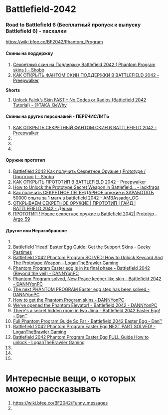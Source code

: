 # Battlefield-2042

### Road to Battlefield 6 (Бесплатный пропуск к выпуску Battlefield 6) - пасхалки

https://wiki.bfee.co/BF2042/Phantom_Program

#### Скины на поддержку
1. [Секретный скин на Поддержку Battlefield 2042 ( Phantom Program skins ) - Shobo](https://www.youtube.com/watch?v=Rwk5Nx8s6yg)
2. [КАК ОТКРЫТЬ ФАНТОМ СКИН ПОДДЕРЖКИ В BATTLEFIELD 2042 - Preepwalker](https://www.youtube.com/watch?v=rg4953QG5CA)

**Shorts**
1. [Unlock Falck’s Skin FAST – No Codes or Radios (Battlefield 2042 Tutorial) - @TAKA_BeWhy](https://www.youtube.com/shorts/RMiTF10f-Iw)

#### Скины на других персонажей - ПЕРЕЧИСЛИТЬ
1. [КАК ОТКРЫТЬ СЕКРЕТНЫЙ ФАНТОМ СКИН В BATTLEFIELD 2042 - Preepwalker](https://www.youtube.com/watch?v=RwrZiu5Audo)
2. []()
3. []()
4. []()

#### Оружие прототип
1. [Battlefield 2042 Как получить Секретное Оружие ( Prototype / Прототип ) - Shobo](https://www.youtube.com/watch?v=_3M6xE_6tw4)
2. [КАК ОТКРЫТЬ ПРОТОТИП В BATTLEFIELD 2042 - Preepwalker](https://www.youtube.com/watch?v=8BpR0I0HqEg)
3. [How to Unlock the Prototype Secret Weapon in Battlefield... - jackfrags](https://www.youtube.com/watch?v=FAl_Uh5wSwI)
4. [Как получить СЕКРЕТНОЕ ЛЕГЕНДАРНОЕ оружие и ЗАРАБОТАТЬ 50000 опыта за 1 матч в battlefield 2042 - AMBAssador_OG](https://www.youtube.com/watch?v=e3GdvAsJBEM)
5. [ОТКРЫВАЕМ СЕКРЕТНОЕ ОРУЖИЕ | ПРОТОТИП | ГАЙД | BATTLEFIELD 2042 - Децык](https://www.youtube.com/watch?v=SxlOp2aXzVs)
6. [ПРОТОТИП ! Новое секретное оружие в Battlefield 2042| Prototyp - Argo_59](https://www.youtube.com/shorts/eTRld-P7VJU)





#### Другое или Неразобранное
1. []()
2. [Battlefield 'Head' Easter Egg Guide: Get the Support Skins - Geeky Pastimes ](https://www.youtube.com/watch?v=mnumhIBBe4U)
3. [Battlefield 2042 Phantom Program SOLVED! How to Unlock Keycard And The Prototype Weapon - LoganTheBrawler Gaming](https://www.youtube.com/watch?v=cs305hGmFL4)
4. [Phantom Program Easter egg is in its final phase - Battlefield 2042 (Beyond the veil) - DANNYonPC](https://www.youtube.com/watch?v=vXxgl4HreB4)
5. [Phantom Program solved, New Peace keeper like skin - Battlefield 2042 - DANNYonPC](https://www.youtube.com/watch?v=c1u5b-UeD5Y)
6. [The next PHANTOM PROGRAM Easter egg step has been solved - DANNYonPC](https://www.youtube.com/watch?v=yc7DNvOYrvI)
7. [How to get the Phantom Program skins - DANNYonPC](https://www.youtube.com/watch?v=uBaZp9B9TNw)
8. [We've opened the Phantom Elevator! - Battlefield 2042 - DANNYonPC](https://www.youtube.com/watch?v=NcSiDTIfto8)
10. [There's a secret hidden room in Iwo Jima - Battlefield 2042 Easter Egg! - Dan™](https://www.youtube.com/watch?v=xAecIHBR3Uk)
11. [Full Phantom Program Guide So Far - Battlefield 2042 Easter Egg - Dan™](https://www.youtube.com/watch?v=KveM9CH9hi4)
12. [Battlefield 2042 Phantom Program Easter Egg NEXT PART SOLVED! - LoganTheBrawler Gaming](https://www.youtube.com/watch?v=vMhxtmXTPZA)
13. [Battlefield 2042 Phantom Program Easter Egg FULL Guide How to unlock - LoganTheBrawler Gaming](https://www.youtube.com/watch?v=v3efZBZCQ7Y)
14. []()
15. []()
16. []()


# Интересные вещи, о которых можно рассказывать
1. https://wiki.bfee.co/BF2042/Funny_messages
2. 
